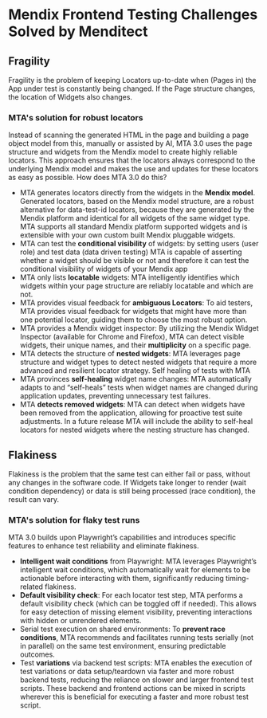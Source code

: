# Mendix Frontend Testing Challenges Solved by Menditect

## Fragility

Fragility is the problem of keeping Locators up-to-date when (Pages in) the App under test is constantly being changed. If the Page structure changes, the location of Widgets also changes.

### MTA's solution for robust locators

Instead of scanning the generated HTML in the page and building a page object model from this, manually or assisted by AI, MTA 3.0 uses the page structure and widgets from the Mendix model to create highly reliable locators. This approach ensures that the locators always correspond to the underlying Mendix model and makes the use and updates for these locators as easy as possible. How does MTA 3.0 do this?

- MTA generates locators directly from the widgets in the **Mendix model**. Generated locators, based on the Mendix model structure, are a robust alternative for data-test-id locators, because they are generated by the Mendix platform and identical for all widgets of the same widget type. MTA supports all standard Mendix platform supported widgets and is extensible with your own custom built Mendix pluggable widgets.
- MTA can test the **conditional visibility** of widgets: by setting users (user role) and test data (data driven testing) MTA is capable of asserting whether a widget should be visible or not and therefore it can test the conditional visibility of widgets of your Mendix app
- MTA only lists **locatable** widgets: MTA intelligently identifies which widgets within your page structure are reliably locatable and which are not.
- MTA provides visual feedback for **ambiguous Locators**: To aid testers, MTA provides visual feedback for widgets that might have more than one potential locator, guiding them to choose the most robust option.
- MTA provides a Mendix widget inspector: By utilizing the Mendix Widget Inspector (available for Chrome and Firefox), MTA can detect visible widgets, their unique names, and their **multiplicity** on a specific page.
- MTA detects the structure of **nested widgets**: MTA leverages page structure and widget types to detect nested widgets that require a more advanced and resilient locator strategy.
Self healing of tests with MTA
- MTA provinces **self-healing** widget name changes: MTA automatically adapts to and “self-heals” tests when widget names are changed during application updates, preventing unnecessary test failures.
- MTA **detects removed widgets**: MTA can detect when widgets have been removed from the application, allowing for proactive test suite adjustments.
In a future release MTA will include the ability to self-heal locators for nested widgets where the nesting structure has changed.

## Flakiness

Flakiness is the problem that the same test can either fail or pass, without any changes in the software code. If Widgets take longer to render (wait condition dependency) or data is still being processed (race condition), the result can vary.

### MTA's solution for flaky test runs

MTA 3.0 builds upon Playwright’s capabilities and introduces specific features to enhance test reliability and eliminate flakiness. 

- **Intelligent wait conditions** from Playwright: MTA leverages Playwright’s intelligent wait conditions, which automatically wait for elements to be actionable before interacting with them, significantly reducing timing-related flakiness.
- **Default visibility check**: For each locator test step, MTA performs a default visibility check (which can be toggled off if needed). This allows for easy detection of missing element visibility, preventing interactions with hidden or unrendered elements.
- Serial test execution on shared environments: To **prevent race conditions**, MTA recommends and facilitates running tests serially (not in parallel) on the same test environment, ensuring predictable outcomes.
- Test **variations** via backend test scripts: MTA enables the execution of test variations or data setup/teardown via faster and more robust backend tests, reducing the reliance on slower and larger frontend test scripts. These backend and frontend actions can be mixed in scripts wherever this is beneficial for executing a faster and more robust test script.